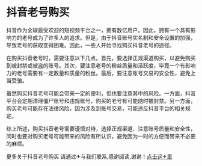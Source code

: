 # 抖音老号购买

抖音作为全球最受欢迎的短视频平台之一，拥有数亿用户。因此，拥有一个具有影响力的老号成为了许多人的追求。但是，由于抖音账号实名制和安全设置的加强，导致老号的获取变得困难。因此，一些人开始寻找购买抖音老号的途径。

在购买抖音老号时，需要注意以下几点。首先，要选择正规渠道购买，以避免购买到被封禁或被盗的账号。其次，要注意老号的粉丝质量和活跃度，毕竟一个有影响力的老号需要有一定数量和质量的粉丝。最后，要注意账号交易的安全性，避免上当受骗。

虽然购买抖音老号可能会带来一定的便利，但也要注意其中的风险。一方面，抖音平台会定期清理僵尸账号和违规账号，购买的老号有可能随时被封禁。另一方面，购买老号可能存在法律风险，因为涉及到账号交易，可能违反抖音平台的相关规定。

综上所述，购买抖音老号需要谨慎对待，选择正规渠道、注意账号质量和安全性，同时也要对购买老号可能带来的风险有所认识，避免因为一时的方便而带来不必要的麻烦。

更多关于抖音老号购买 请通过✈与我们联系,感谢阅读,谢谢！[点击这✈里](https://t.me/lm999bot)